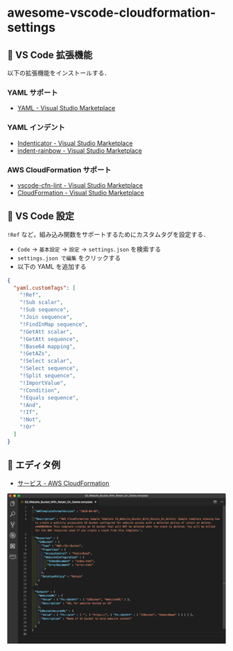 # awesome-vscode-cloudformation-settings

## 📝 VS Code 拡張機能

以下の拡張機能をインストールする．

### YAML サポート

- [YAML - Visual Studio Marketplace](https://marketplace.visualstudio.com/items?itemName=redhat.vscode-yaml)

### YAML インデント

- [Indenticator - Visual Studio Marketplace](https://marketplace.visualstudio.com/items?itemName=SirTori.indenticator)
- [indent-rainbow - Visual Studio Marketplace](https://marketplace.visualstudio.com/items?itemName=oderwat.indent-rainbow)

### AWS CloudFormation サポート

- [vscode-cfn-lint - Visual Studio Marketplace](https://marketplace.visualstudio.com/items?itemName=kddejong.vscode-cfn-lint)
- [CloudFormation - Visual Studio Marketplace](https://marketplace.visualstudio.com/items?itemName=aws-scripting-guy.cform)

## 📝 VS Code 設定

`!Ref` など，組み込み関数をサポートするためにカスタムタグを設定する．

- `Code` → `基本設定` → `設定` → `settings.json` を検索する
- `settings.json で編集` をクリックする
- 以下の YAML を追加する

```json
{
  "yaml.customTags": [
    "!Ref",
    "!Sub scalar",
    "!Sub sequence",
    "!Join sequence",
    "!FindInMap sequence",
    "!GetAtt scalar",
    "!GetAtt sequence",
    "!Base64 mapping",
    "!GetAZs",
    "!Select scalar",
    "!Select sequence",
    "!Split sequence",
    "!ImportValue",
    "!Condition",
    "!Equals sequence",
    "!And",
    "!If",
    "!Not",
    "!Or"
  ]
}
```

## 📝 エディタ例

- [サービス - AWS CloudFormation](https://docs.aws.amazon.com/ja_jp/AWSCloudFormation/latest/UserGuide/sample-templates-services-ap-northeast-1.html)

![](images/example.png)
